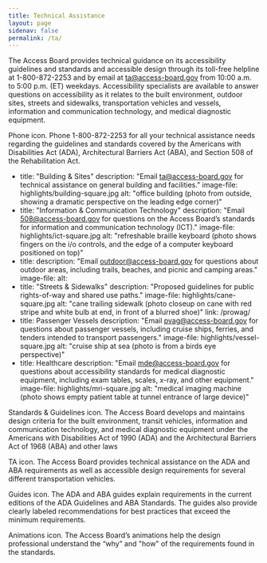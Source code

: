 ```yaml
---
title: Technical Assistance
layout: page
sidenav: false
permalink: /ta/
---
```


The Access Board provides technical guidance on its accessibility guidelines and standards and accessible design through its toll-free helpline at 1-800-872-2253 and by email at <ta@access-board.gov> from 10:00 a.m. to 5:00 p.m. (ET) weekdays. Accessibility specialists are available to answer questions on accessibility as it relates to the built environment, outdoor sites, streets and sidewalks, transportation vehicles and vessels, information and communication technology, and medical diagnostic equipment. 

Phone icon. Phone 1-800-872-2253 for all your technical assistance needs regarding the guidelines and standards covered by the Americans with Disabilities Act (ADA), Architectural Barriers Act (ABA), and Section 508 of the Rehabilitation Act.    

- title: "Building &amp; Sites"
  description: "Email <ta@access-board.gov> for technical assistance on general building and facilities."
  image-file: highlights/building-square.jpg
  alt: "office building (photo from outside, showing a dramatic perspective on the leading edge corner)"
- title: "Information &amp; Communication Technology"
  description: "Email <508@access-board.gov> for questions on the Access Board’s standards for information and communication technology (ICT)."
  image-file: highlights/ict-square.jpg
  alt: "refreshable braille keyboard (photo shows fingers on the i/o controls, and the edge of a computer keyboard positioned on top)"
- title:
  description: "Email <outdoor@access-board.gov> for questions about outdoor areas, including trails, beaches, and picnic and camping areas."
  image-file: 
  alt:
- title: "Streets &amp; Sidewalks"
  description: "Proposed guidelines for public rights-of-way and shared use paths."
  image-file: highlights/cane-square.jpg
  alt: "cane trailing sidewalk (photo closeup on cane with red stripe and white bulb at end, in front of a blurred shoe)"
  link: /prowag/
- title: Passenger Vessels
  description: "Email <pvag@access-board.gov> for questions about passenger vessels, including cruise ships, ferries, and tenders intended to transport passengers."
  image-file: highlights/vessel-square.jpg
  alt: "cruise ship at sea (photo is from a birds eye perspective)"
- title: Healthcare
  description: "Email <mde@access-board.gov> for questions about accessibility standards for medical diagnostic equipment, including exam tables, scales, x-ray, and other equipment."
  image-file: highlights/mri-square.jpg
  alt: "medical imaging machine (photo shows empty patient table at tunnel entrance of large device)"


Standards & Guidelines icon. The Access Board develops and maintains design criteria for the built environment, transit vehicles, information and communication technology, and medical diagnostic equipment under the Americans with Disabilities Act of 1990 (ADA) and the Architectural Barriers Act of 1968 (ABA) and other laws 

TA icon. The Access Board provides technical assistance on the ADA and ABA requirements as well as accessible design requirements for several different transportation vehicles. 

Guides icon. The ADA and ABA guides explain requirements in the current editions of the ADA Guidelines and ABA Standards. The guides also provide clearly labeled recommendations for best practices that exceed the minimum requirements. 

Animations icon. The Access Board’s animations help the design professional understand the “why” and "how" of the requirements found in the standards.
